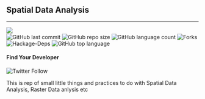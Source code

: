 ## Spatial Data Analysis
<hr>

<img align="left" src="https://img.shields.io/badge/License-Apache%202.0-blue.svg"><br>
![GitHub last commit](https://img.shields.io/github/last-commit/OkomoJacob/Spatial-Analysis-Studios?style=plastic&color=brightgreen) 
![GitHub repo size](https://img.shields.io/github/repo-size/okomojacob/Spatial-Analysis-Studios?color=green-yellow&logo=github&logoColor=blue) ![GitHub language count](https://img.shields.io/github/languages/count/OkomoJacob/Spatial-Analysis-Studios?logo=visual-studio-code) 
![Forks](https://img.shields.io/github/forks/OkomoJacob/Spatial-Analysis-Studios?style=social) ![Hackage-Deps](https://img.shields.io/hackage-deps/v/lens) ![GitHub top language](https://img.shields.io/github/languages/top/okomojacob/Spatial-Analysis-Studios)

#### Find Your Developer
![Twitter Follow](https://img.shields.io/twitter/follow/okomojacob?style=social)

This is rep of small little things and practices to do with Spatial Data Analysis, Raster Data anlysis etc

